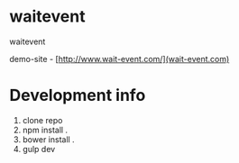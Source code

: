 waitevent
=========

waitevent

demo-site - [http://www.wait-event.com/](wait-event.com)

Development info
================
1. clone repo
2. npm install .
3. bower install .
4. gulp dev


